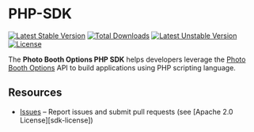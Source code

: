 # PHP-SDK

[![Latest Stable Version](https://poser.pugx.org/pbousa/php-sdk/v/stable.svg)](https://packagist.org/packages/pbousa/php-sdk)
[![Total Downloads](https://poser.pugx.org/pbousa/php-sdk/downloads.svg)](https://packagist.org/packages/pbousa/php-sdk)
[![Latest Unstable Version](https://poser.pugx.org/pbousa/php-sdk/v/unstable.svg)](https://packagist.org/packages/pbousa/php-sdk)
[![License](https://poser.pugx.org/pbousa/php-sdk/license.svg)](https://packagist.org/packages/pbousa/php-sdk)

The **Photo Booth Options PHP SDK** helps developers leverage the [Photo Booth Options][pbousa] API to build 
applications using PHP scripting language.

## Resources
* [Issues][sdk-issues] – Report issues and submit pull requests (see [Apache 2.0 License][sdk-license])

[sdk-issues]: https://github.com/pbousa/php-sdk/issues

[pbousa]: http://www.pbousa.com/